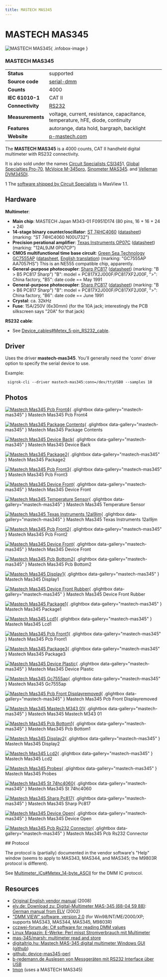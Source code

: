```yaml
---
title: MASTECH MAS345
---
```


# MASTECH MAS345

<div class="infobox" markdown>

![MASTECH MAS345](./img/Mastech_mas345_pcb_front4.jpg){ .infobox-image }

### MASTECH MAS345

| | |
|---|---|
| **Status** | supported |
| **Source code** | [serial-dmm](https://github.com/OpenTraceLab/OpenTraceCapture/tree/main/src/hardware/serial-dmm) |
| **Counts** | 4000 |
| **IEC 61010-1** | CAT II |
| **Connectivity** | [RS232](https://sigrok.org/wiki/Device_cables#Metex_5-pin_RS232_cable) |
| **Measurements** | voltage, current, resistance, capacitance, temperature, hFE, diode, continuity |
| **Features** | autorange, data hold, bargraph, backlight |
| **Website** | [p-mastech.com](http://web.archive.org/web/20080305031323/http://www.p-mastech.com/products/04_dm/mas345.html) |

</div>

The **MASTECH MAS345** is a 4000 counts, CAT II handheld digital multimeter with RS232 connectivity.

It is also sold under the names [Circuit Specialists CSI345](http://www.circuitspecialists.com/csi345.html)1, [Global Specialties Pro-70](http://web.archive.org/web/20070224223043/http://www.globalspecialties.com/pro70.html), [McVoice M-345pro](http://www.xlsmess.de/html/mcvoice_-_m-345pro.html), [Sinometer MAS345](http://www.sinometer.com/jpg/MAS345.jpg). and [Velleman DVM345DI](http://www.velleman.eu/products/view/?country=ot&lang=de&id=341708).

1 The [software shipped by Circuit Specialists](http://www.circuitspecialists.com/products/csi345.zip) is MasView 1.1.

## Hardware

**Multimeter**:

- **Main chip**: MASTECH Japan M343-01 F0951D174 (80 pins, 16 + 16 + 24 + 24)
- **14-stage binary counter/oscillator**: [ST 74HC4060](http://www.st.com/internet/analog/product/69763.jsp) ([datasheet](http://www.st.com/internet/com/TECHNICAL_RESOURCES/TECHNICAL_LITERATURE/DATASHEET/CD00000318.pdf)) (marking: "ST 74HC4060 N00U732")
- **Precision perational amplifier**: [Texas Instruments OP07C](http://www.ti.com/product/op07c) ([datasheet](http://www.ti.com/lit/gpn/op07c)) (marking: "12AL9JM 0P07CP")
- **CMOS multifunctional time base circuit**: [Green Sea Technology GC7555AP](http://translate.google.com/translate?sl=zh-CN&tl=en&js=n&prev=_t&hl=de&ie=UTF-8&layout=2&eotf=1&u=http%3A%2F%2Fproduct.ch.gongchang.com%2Fd16189061.html&act=url) ([datasheet](http://www.chinaeds.com/zl/201041695739344804_GC7555AD,GC7555APpdf.pdf), [English translation](https://translate.googleusercontent.com/translate_c?act=url&hl=de&ie=UTF8&prev=_t&rurl=translate.google.com&sl=zh-CN&tl=en&u=http://www.chinaeds.com/d.aspx%3Fid%3D298797&usg=ALkJrhh8MzVMH7GdvsM85Mvt0pR1rHF_-w)) (marking: "GC7555AP AA7057HS")
This is an NE555 compatible chip, apparently.
- **General-purpose photocoupler**: [Sharp PC817](http://www.sharpsma.com/optoelectronics/isolation-devices/dc-input-photocouplers/PC817X2J000F) ([datasheet](http://www.sharpsma.com/webfm_send/1092)) (marking: "B > B5 PC817 Sharp")
"B": model = PC817X2J000F/PC817XF2J00F, ">": China factory, "B5": date code == May 1991
- **General-purpose photocoupler**: [Sharp PC817](http://www.sharpsma.com/optoelectronics/isolation-devices/dc-input-photocouplers/PC817X2J000F) ([datasheet](http://www.sharpsma.com/webfm_send/1092))  (marking: "B > B6 PC817 Sharp")
"B": model = PC817X2J000F/PC817XF2J00F, ">": China factory, "B6": date code == June 1991
- **Crystal**: ca. 32kHz
- **Fuse**: 15A/250V (6x30mm) (for the 10A jack; interestingly the PCB silkscreen says "20A" for that jack)

**RS232 cable**:

- See [Device_cables#Metex_5-pin_RS232_cable](https://sigrok.org/wiki/Device_cables#Metex_5-pin_RS232_cable).

## Driver

Uses the driver **mastech-mas345**.  You'll generally need the 'conn' driver option to specify the serial device to use.

Example:

```
 sigrok-cli --driver mastech-mas345:conn=/dev/ttyUSB0 --samples 10

```

## Photos

<div class="photo-grid" markdown>

[![Mastech Mas345 Pcb Front4](./img/Mastech_mas345_pcb_front4.jpg)](./img/Mastech_mas345_pcb_front4.jpg "Mastech Mas345 Pcb Front4"){ .glightbox data-gallery="mastech-mas345" }
<span class="caption">Mastech Mas345 Pcb Front4</span>

[![Mastech Mas345 Package Contents](./img/Mastech_mas345_package_contents.jpg)](./img/Mastech_mas345_package_contents.jpg "Mastech Mas345 Package Contents"){ .glightbox data-gallery="mastech-mas345" }
<span class="caption">Mastech Mas345 Package Contents</span>

[![Mastech Mas345 Device Back](./img/Mastech_mas345_device_back.jpg)](./img/Mastech_mas345_device_back.jpg "Mastech Mas345 Device Back"){ .glightbox data-gallery="mastech-mas345" }
<span class="caption">Mastech Mas345 Device Back</span>

[![Mastech Mas345 Package2](./img/Mastech_mas345_package2.jpg)](./img/Mastech_mas345_package2.jpg "Mastech Mas345 Package2"){ .glightbox data-gallery="mastech-mas345" }
<span class="caption">Mastech Mas345 Package2</span>

[![Mastech Mas345 Pcb Front3](./img/Mastech_mas345_pcb_front3.jpg)](./img/Mastech_mas345_pcb_front3.jpg "Mastech Mas345 Pcb Front3"){ .glightbox data-gallery="mastech-mas345" }
<span class="caption">Mastech Mas345 Pcb Front3</span>

[![Mastech Mas345 Device Front](./img/Mastech_mas345_device_front.jpg)](./img/Mastech_mas345_device_front.jpg "Mastech Mas345 Device Front"){ .glightbox data-gallery="mastech-mas345" }
<span class="caption">Mastech Mas345 Device Front</span>

[![Mastech Mas345 Temperature Sensor](./img/Mastech_mas345_temperature_sensor.jpg)](./img/Mastech_mas345_temperature_sensor.jpg "Mastech Mas345 Temperature Sensor"){ .glightbox data-gallery="mastech-mas345" }
<span class="caption">Mastech Mas345 Temperature Sensor</span>

[![Mastech Mas345 Texas Instruments 12al9jm](./img/Mastech_mas345_texas_instruments_12al9jm.jpg)](./img/Mastech_mas345_texas_instruments_12al9jm.jpg "Mastech Mas345 Texas Instruments 12al9jm"){ .glightbox data-gallery="mastech-mas345" }
<span class="caption">Mastech Mas345 Texas Instruments 12al9jm</span>

[![Mastech Mas345 Pcb Front2](./img/Mastech_mas345_pcb_front2.jpg)](./img/Mastech_mas345_pcb_front2.jpg "Mastech Mas345 Pcb Front2"){ .glightbox data-gallery="mastech-mas345" }
<span class="caption">Mastech Mas345 Pcb Front2</span>

[![Mastech Mas345 Device Front](./img/Mastech_mas345_device_front.png)](./img/Mastech_mas345_device_front.png "Mastech Mas345 Device Front"){ .glightbox data-gallery="mastech-mas345" }
<span class="caption">Mastech Mas345 Device Front</span>

[![Mastech Mas345 Pcb Bottom2](./img/Mastech_mas345_pcb_bottom2.jpg)](./img/Mastech_mas345_pcb_bottom2.jpg "Mastech Mas345 Pcb Bottom2"){ .glightbox data-gallery="mastech-mas345" }
<span class="caption">Mastech Mas345 Pcb Bottom2</span>

[![Mastech Mas345 Display1](./img/Mastech_mas345_display1.jpg)](./img/Mastech_mas345_display1.jpg "Mastech Mas345 Display1"){ .glightbox data-gallery="mastech-mas345" }
<span class="caption">Mastech Mas345 Display1</span>

[![Mastech Mas345 Device Front Rubber](./img/Mastech_mas345_device_front_rubber.jpg)](./img/Mastech_mas345_device_front_rubber.jpg "Mastech Mas345 Device Front Rubber"){ .glightbox data-gallery="mastech-mas345" }
<span class="caption">Mastech Mas345 Device Front Rubber</span>

[![Mastech Mas345 Package1](./img/Mastech_mas345_package1.jpg)](./img/Mastech_mas345_package1.jpg "Mastech Mas345 Package1"){ .glightbox data-gallery="mastech-mas345" }
<span class="caption">Mastech Mas345 Package1</span>

[![Mastech Mas345 Lcd1](./img/Mastech_mas345_lcd1.jpg)](./img/Mastech_mas345_lcd1.jpg "Mastech Mas345 Lcd1"){ .glightbox data-gallery="mastech-mas345" }
<span class="caption">Mastech Mas345 Lcd1</span>

[![Mastech Mas345 Pcb Front1](./img/Mastech_mas345_pcb_front1.jpg)](./img/Mastech_mas345_pcb_front1.jpg "Mastech Mas345 Pcb Front1"){ .glightbox data-gallery="mastech-mas345" }
<span class="caption">Mastech Mas345 Pcb Front1</span>

[![Mastech Mas345 Package3](./img/Mastech_mas345_package3.jpg)](./img/Mastech_mas345_package3.jpg "Mastech Mas345 Package3"){ .glightbox data-gallery="mastech-mas345" }
<span class="caption">Mastech Mas345 Package3</span>

[![Mastech Mas345 Device Plastic](./img/Mastech_mas345_device_plastic.jpg)](./img/Mastech_mas345_device_plastic.jpg "Mastech Mas345 Device Plastic"){ .glightbox data-gallery="mastech-mas345" }
<span class="caption">Mastech Mas345 Device Plastic</span>

[![Mastech Mas345 Gc7555ap](./img/Mastech_mas345_gc7555ap.jpg)](./img/Mastech_mas345_gc7555ap.jpg "Mastech Mas345 Gc7555ap"){ .glightbox data-gallery="mastech-mas345" }
<span class="caption">Mastech Mas345 Gc7555ap</span>

[![Mastech Mas345 Pcb Front Displayremoved](./img/Mastech_mas345_pcb_front_displayremoved.jpg)](./img/Mastech_mas345_pcb_front_displayremoved.jpg "Mastech Mas345 Pcb Front Displayremoved"){ .glightbox data-gallery="mastech-mas345" }
<span class="caption">Mastech Mas345 Pcb Front Displayremoved</span>

[![Mastech Mas345 Mastech M343 01](./img/Mastech_mas345_mastech_m343-01.jpg)](./img/Mastech_mas345_mastech_m343-01.jpg "Mastech Mas345 Mastech M343 01"){ .glightbox data-gallery="mastech-mas345" }
<span class="caption">Mastech Mas345 Mastech M343 01</span>

[![Mastech Mas345 Pcb Bottom1](./img/Mastech_mas345_pcb_bottom1.jpg)](./img/Mastech_mas345_pcb_bottom1.jpg "Mastech Mas345 Pcb Bottom1"){ .glightbox data-gallery="mastech-mas345" }
<span class="caption">Mastech Mas345 Pcb Bottom1</span>

[![Mastech Mas345 Display2](./img/Mastech_mas345_display2.jpg)](./img/Mastech_mas345_display2.jpg "Mastech Mas345 Display2"){ .glightbox data-gallery="mastech-mas345" }
<span class="caption">Mastech Mas345 Display2</span>

[![Mastech Mas345 Lcd2](./img/Mastech_mas345_lcd2.jpg)](./img/Mastech_mas345_lcd2.jpg "Mastech Mas345 Lcd2"){ .glightbox data-gallery="mastech-mas345" }
<span class="caption">Mastech Mas345 Lcd2</span>

[![Mastech Mas345 Probes](./img/Mastech_mas345_probes.jpg)](./img/Mastech_mas345_probes.jpg "Mastech Mas345 Probes"){ .glightbox data-gallery="mastech-mas345" }
<span class="caption">Mastech Mas345 Probes</span>

[![Mastech Mas345 St 74hc4060](./img/Mastech_mas345_st_74hc4060.jpg)](./img/Mastech_mas345_st_74hc4060.jpg "Mastech Mas345 St 74hc4060"){ .glightbox data-gallery="mastech-mas345" }
<span class="caption">Mastech Mas345 St 74hc4060</span>

[![Mastech Mas345 Sharp Pc817](./img/Mastech_mas345_sharp_pc817.jpg)](./img/Mastech_mas345_sharp_pc817.jpg "Mastech Mas345 Sharp Pc817"){ .glightbox data-gallery="mastech-mas345" }
<span class="caption">Mastech Mas345 Sharp Pc817</span>

[![Mastech Mas345 Device Open](./img/Mastech_mas345_device_open.jpg)](./img/Mastech_mas345_device_open.jpg "Mastech Mas345 Device Open"){ .glightbox data-gallery="mastech-mas345" }
<span class="caption">Mastech Mas345 Device Open</span>

[![Mastech Mas345 Pcb Rs232 Connector](./img/Mastech_mas345_pcb_rs232_connector.jpg)](./img/Mastech_mas345_pcb_rs232_connector.jpg "Mastech Mas345 Pcb Rs232 Connector"){ .glightbox data-gallery="mastech-mas345" }
<span class="caption">Mastech Mas345 Pcb Rs232 Connector</span>

</div>
## Protocol

The protocol is (partially) documented in the vendor software's "Help" window (seems to apply to MAS343, MAS344, and MAS345; the M9803R protocol is different).

See [Multimeter_ICs#Metex_14-byte_ASCII](https://sigrok.org/wiki/Multimeter_ICs#Metex_14-byte_ASCII) for the DMM IC protocol.

## Resources
- [Original English vendor manual](http://web.archive.org/web/20080305031323/http://www.p-mastech.com/products/04_dm/mas345_hys004695.pdf) (2008)
- [elv.de: Download zu: Digital-Multimeter MAS-345  (68-04 59 88)](http://www.elv.de/controller.aspx?cid=683&detail=10&detail2=211397):
[German manual from ELV](http://www.elv-downloads.de/service/manuals_hw/45988_MAS345_UM.pdf) (2002)
- ["DMM VIEW" software, version 2.0](http://www.elv-downloads.de/service/manuals_hw/45988_MAS345_Software_V20.zip) (for Win98/NT/ME/2000/XP; supports MAS343, MAS344, MAS345, M9803R)
- [cczwei-forum.de: C# software for reading DMM values](http://www.cczwei-forum.de/cc2/thread.php?threadid=3452)
- [Linux Magazin: E-Werke: Perl misst Stromverbrauch mit Multimeter](http://www.linux-magazin.de/Heft-Abo/Ausgaben/2007/08/E-Werke?category=0)
- [mas-345/marsh: multimeter read and store](https://savannah.nongnu.org/projects/marsh)
- [digitaltrip.hu: Mastech MAS-345 digital multimeter Windows GUI](http://libesz.digitaltrip.hu/mas-345/) ([github](https://github.com/libesz/MAS345_GUI))
- [github: device-mas345-perl](https://github.com/mschilli/device-mas345-perl)
- [b-redemann.de Auslesen von Messgeräten mit RS232 Interface über USB](http://www.b-redemann.de/sp-DMM-auslesen.shtml)
- [tmon](http://freecode.com/projects/tmon) (uses a MASTECH MAS345)

